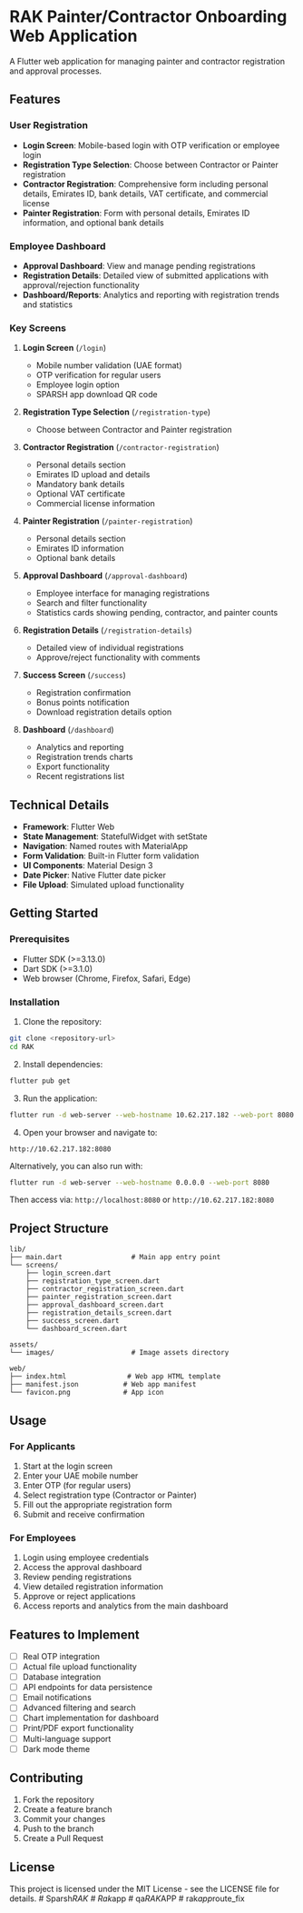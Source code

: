 # RAK Painter/Contractor Onboarding Web Application

A Flutter web application for managing painter and contractor registration and approval processes.

## Features

### User Registration
- **Login Screen**: Mobile-based login with OTP verification or employee login
- **Registration Type Selection**: Choose between Contractor or Painter registration
- **Contractor Registration**: Comprehensive form including personal details, Emirates ID, bank details, VAT certificate, and commercial license
- **Painter Registration**: Form with personal details, Emirates ID information, and optional bank details

### Employee Dashboard
- **Approval Dashboard**: View and manage pending registrations
- **Registration Details**: Detailed view of submitted applications with approval/rejection functionality
- **Dashboard/Reports**: Analytics and reporting with registration trends and statistics

### Key Screens

1. **Login Screen** (`/login`)
   - Mobile number validation (UAE format)
   - OTP verification for regular users
   - Employee login option
   - SPARSH app download QR code

2. **Registration Type Selection** (`/registration-type`)
   - Choose between Contractor and Painter registration

3. **Contractor Registration** (`/contractor-registration`)
   - Personal details section
   - Emirates ID upload and details
   - Mandatory bank details
   - Optional VAT certificate
   - Commercial license information

4. **Painter Registration** (`/painter-registration`)
   - Personal details section
   - Emirates ID information
   - Optional bank details

5. **Approval Dashboard** (`/approval-dashboard`)
   - Employee interface for managing registrations
   - Search and filter functionality
   - Statistics cards showing pending, contractor, and painter counts

6. **Registration Details** (`/registration-details`)
   - Detailed view of individual registrations
   - Approve/reject functionality with comments

7. **Success Screen** (`/success`)
   - Registration confirmation
   - Bonus points notification
   - Download registration details option

8. **Dashboard** (`/dashboard`)
   - Analytics and reporting
   - Registration trends charts
   - Export functionality
   - Recent registrations list

## Technical Details

- **Framework**: Flutter Web
- **State Management**: StatefulWidget with setState
- **Navigation**: Named routes with MaterialApp
- **Form Validation**: Built-in Flutter form validation
- **UI Components**: Material Design 3
- **Date Picker**: Native Flutter date picker
- **File Upload**: Simulated upload functionality

## Getting Started

### Prerequisites
- Flutter SDK (>=3.13.0)
- Dart SDK (>=3.1.0)
- Web browser (Chrome, Firefox, Safari, Edge)

### Installation

1. Clone the repository:
```bash
git clone <repository-url>
cd RAK
```

2. Install dependencies:
```bash
flutter pub get
```

3. Run the application:
```bash
flutter run -d web-server --web-hostname 10.62.217.182 --web-port 8080
```

4. Open your browser and navigate to:
```
http://10.62.217.182:8080
```

Alternatively, you can also run with:
```bash
flutter run -d web-server --web-hostname 0.0.0.0 --web-port 8080
```
Then access via: `http://localhost:8080` or `http://10.62.217.182:8080`

## Project Structure

```
lib/
├── main.dart                 # Main app entry point
└── screens/
    ├── login_screen.dart
    ├── registration_type_screen.dart
    ├── contractor_registration_screen.dart
    ├── painter_registration_screen.dart
    ├── approval_dashboard_screen.dart
    ├── registration_details_screen.dart
    ├── success_screen.dart
    └── dashboard_screen.dart

assets/
└── images/                   # Image assets directory

web/
├── index.html               # Web app HTML template
├── manifest.json           # Web app manifest
└── favicon.png             # App icon
```

## Usage

### For Applicants
1. Start at the login screen
2. Enter your UAE mobile number
3. Enter OTP (for regular users)
4. Select registration type (Contractor or Painter)
5. Fill out the appropriate registration form
6. Submit and receive confirmation

### For Employees
1. Login using employee credentials
2. Access the approval dashboard
3. Review pending registrations
4. View detailed registration information
5. Approve or reject applications
6. Access reports and analytics from the main dashboard

## Features to Implement

- [ ] Real OTP integration
- [ ] Actual file upload functionality
- [ ] Database integration
- [ ] API endpoints for data persistence
- [ ] Email notifications
- [ ] Advanced filtering and search
- [ ] Chart implementation for dashboard
- [ ] Print/PDF export functionality
- [ ] Multi-language support
- [ ] Dark mode theme

## Contributing

1. Fork the repository
2. Create a feature branch
3. Commit your changes
4. Push to the branch
5. Create a Pull Request

## License

This project is licensed under the MIT License - see the LICENSE file for details.
#   S p a r s h _ R A K  
 #   R a k _ a p p  
 #   q a _ R A K _ A P P  
 #   r a k _ a p p _ r o u t e _ f i x  
 